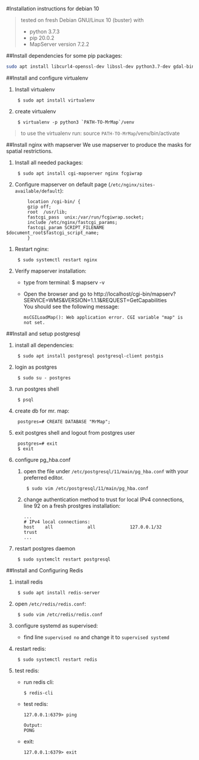 #Installation instructions for debian 10
> tested on fresh Debian GNU/Linux 10 (buster) with 
> * python 3.7.3 
> * pip 20.0.2
> * MapServer version 7.2.2

##Install dependencies for some pip packages:
```bash
sudo apt install libcurl4-openssl-dev libssl-dev python3.7-dev gdal-bin
```

##Install and configure virtualenv
1. Install virtualenv

        $ sudo apt install virtualenv
        
1. create virtualenv

        $ virtualenv -p python3 `PATH-TO-MrMap`/venv
        
> to use the virtualenv run: source `PATH-TO-MrMap`/venv/bin/activate

##Install nginx with mapserver
We use mapserver to produce the masks for spatial restrictions.  

1. Install all needed packages:

        $ sudo apt install cgi-mapserver nginx fcgiwrap
                     
        
1. Configure mapserver on default page (`/etc/nginx/sites-available/default`):
```
        location /cgi-bin/ {
   		gzip off;
		root  /usr/lib;
		fastcgi_pass  unix:/var/run/fcgiwrap.socket;
		include /etc/nginx/fastcgi_params;
		fastcgi_param SCRIPT_FILENAME  $document_root$fastcgi_script_name;
        }
```
         
1. Restart nginx:

        $ sudo systemctl restart nginx
        
1. Verify mapserver installation:
    * type from terminal:
          $ mapserv -v
    * Open the browser and go to http://localhost/cgi-bin/mapserv?SERVICE=WMS&VERSION=1.1.1&REQUEST=GetCapabilities   
        You should see the following message:
    
          msCGILoadMap(): Web application error. CGI variable "map" is not set.
          
##Install and setup postgresql
1. install all dependencies:
        
        $ sudo apt install postgresql postgresql-client postgis
        
1. login as postgres

        $ sudo su - postgres        
      
1. run postgres shell

        $ psql
                
1. create db for mr. map:

        postgres=# CREATE DATABASE "MrMap";

1. exit postgres shell and logout from postgres user

        postgres=# exit
        $ exit

1. configure pg_hba.conf
    1. open the file under `/etc/postgresql/11/main/pg_hba.conf` with your preferred editor.
        
            $ sudo vim /etc/postgresql/11/main/pg_hba.conf 
    
    1. change authentication method to trust for local IPv4 connections, line 92 on a fresh prostgres installation:
        ```vim
        ...
        # IPv4 local connections:
        host    all             all             127.0.0.1/32            trust
        ...
        ```
             
       
1. restart postgres daemon

        $ sudo systemclt restart postgresql
        
##Install and Configuring Redis
1. install redis
        
        $ sudo apt install redis-server
        
1. open `/etc/redis/redis.conf`:

        $ sudo vim /etc/redis/redis.conf
        
1. configure systemd as supervised:

   * find line `supervised no` and change it to `supervised systemd`
   
1. restart redis:

        $ sudo systemctl restart redis
        
 1. test redis:
 
    * run redis cli:
         
          $ redis-cli    
          
    * test redis:
    
          127.0.0.1:6379> ping
          
          Output:
          PONG
          
    * exit:
          
          127.0.0.1:6379> exit